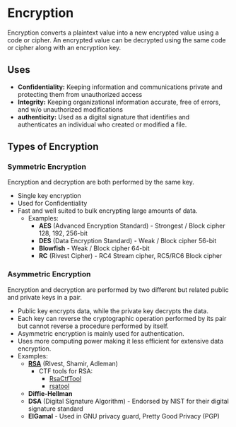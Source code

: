 # Encryption
Encryption converts a plaintext value into a new encrypted value using a code or cipher. An encrypted value can be decrypted using the same code or cipher along with an encryption key.

## Uses
- **Confidentiality:** Keeping information and communications private and protecting them from unauthorized access
- **Integrity:** Keeping organizational information accurate, free of errors, and w/o unauthorized modifications
- **authenticity:** Used as a digital signature that identifies and authenticates an individual who created or modified a file.


## Types of Encryption
### Symmetric Encryption
Encryption and decryption are both performed by the same key.
- Single key encryption
- Used for Confidentiality
- Fast and well suited to bulk encrypting large amounts of data.
	- Examples:
		-   **AES** (Advanced Encryption Standard) - Strongest / Block cipher 128, 192, 256-bit
		-   **DES** (Data Encryption Standard) - Weak / Block cipher 56-bit
		-   **Blowfish** - Weak / Block cipher 64-bit
		-   **RC** (Rivest Cipher) - RC4 Stream cipher, RC5/RC6 Block cipher
### Asymmetric Encryption
Encryption and decryption are performed by two different but related public and private keys in a pair.
- Public key encrypts data, while the private key decrypts the data.
- Each key can reverse the cryptographic operation performed by its pair but cannot reverse a procedure performed by itself.
- Asymmetric encryption is mainly used for authentication. 
- Uses more computing power making it less efficient for extensive data encryption.
- Examples:
	-   **[RSA](https://en.wikipedia.org/wiki/RSA_(cryptosystem))** (RIvest, Shamir, Adleman)
		- CTF tools for RSA:
			- [RsaCtfTool](https://github.com/Ganapati/RsaCtfTool)
			- [rsatool](https://github.com/ius/rsatool)
	-   **Diffie-Hellman**
	-   **DSA** (Digital Signature Algorithm) - Endorsed by NIST for their digital signature standard
	-   **ElGamal** - Used in GNU privacy guard, Pretty Good Privacy (PGP)
